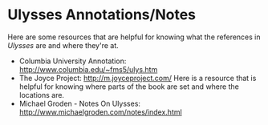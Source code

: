 # Ulysses Annotations/Notes

Here are some resources that are helpful for knowing what the references in *Ulysses* are and where they're at. 
* Columbia University Annotation: http://www.columbia.edu/~fms5/ulys.htm
* The Joyce Project: http://m.joyceproject.com/
Here is a resource that is helpful for knowing where parts of the book are set and where the locations are.
* Michael Groden - Notes On Ulysses: http://www.michaelgroden.com/notes/index.html
